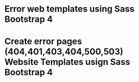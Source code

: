 <h1>Error web templates using Sass Bootstrap 4<h1>
Create error pages (404,401,403,404,500,503) Website Templates usign Sass Bootstrap 4
